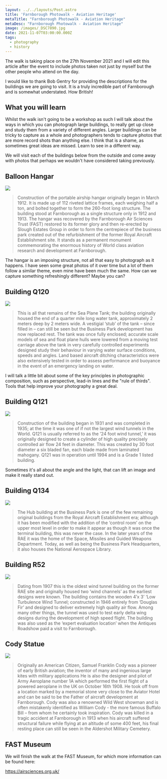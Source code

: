 ```yaml
---
layout: ../../layouts/Post.astro
title: 'Farnborough Photowalk - Aviation Heritage'
metaTitle: "Farnborough Photowalk - Aviation Heritage"
metaDesc: "Farnborough Photowalk - Aviation Heritage"
image: /images/_DSC7890.jpg
date: 2021-11-07T03:00:00.000Z
tags:
  - photography
  - history
---
```


The walk is taking place on the 27th November 2021 and I will edit this article after the event to include photos taken not just by myself but the other people who attend on the day. 

I would like to thank Bob Gentry for providing the descriptions for the buildings we are going to visit. It is a truly incredible part of Farnborough and is somewhat understated. How British!

## What you will learn

Whilst the walk isn't going to be a workshop as such I will talk about the ways in which you can photograph large buildings, to really get up close and study them from a variety of different angles. Larger buildings can be tricky to capture as a whole and photographers tends to capture photos that are more record shots than anything else. I think that is a shame, as sometimes great ideas are missed. Learn to see in a different way.

We will visit each of the buildings below from the outside and come away with photos that perhaps we wouldn't have considered taking previously. 

## Balloon Hangar

![](/images/_DSC7832.jpg)

> Construction of the portable airship hangar originally began in March 1912. It is made up of 112 riveted lattice frames, each weighing half a ton, and bolted together to form the 260-foot long structure. The building  stood at Farnborough as a single structure only in 1912 and 1913. The hangar was recovered by  the Farnborough Air Sciences Trust (FAST) restored to its former glory and then re-erected by Slough Estates Group in order to form the centrepiece of the  business park created out of the refurbishment of the former Royal Aircraft Establishment site. It stands as a permanent monument commemorating the enormous history of World class aviation research and development at Farnborough.

The hangar is an imposing structure, not all that easy to photograph as it happens. I have seen some great photos of it over time but a lot of them follow a similar theme, even mine have been much the same. How can we capture something refreshingly different? Maybe you can? 

## Building Q120

![](/images/_DSC7883.jpg)

> This is all that remains of the Sea Plane Tank; the building originally housed the end of a quarter mile long water tank, approximately 2 meters deep by 2 meters wide. A vestigial ‘stub’ of the tank – since filled in – can still be seen but the Business Park development has now replaced rest. The tank was once fully enclosed; accurate scale models of sea and float plane hulls were lowered from a moving test carriage above the tank in very carefully controlled experiments designed study their behaviour in varying water surface conditions, speeds and angles. Land based aircraft ditching characteristics were also extensively tested in order to assess performance and buoyance in the event of an emergency landing on water.

I will talk a little bit about some of the key principles in photographic composition, such as perspective, lead-in lines and the "rule of thirds". Tools that help improve your photography a great deal.
## Building Q121

![](/images/_DSC7890.jpg)

> Construction of the building began in 1931 and was completed in 1935; at the time it was one of if not the largest wind tunnels in the World. Q121 is usually referred to as the ’24 foot wind tunnel,’ it was originally designed to create a cylinder of high quality precisely controlled air flow 24 feet in diameter. This was created by 30 foot diameter a six bladed fan, each blade made from laminated mahogany. Q121 was in operation until 1994 and is a Grade 1 listed building.

Sometimes it's all about the angle and the light, that can lift an image and make it really stand out.

 ## Building Q134

 ![](/images/DSC00151.jpg)

> The Hub building at the Business Park is one of the few remaining original buildings from the Royal Aircraft Establishment era; although it has been modified with the addition of the ‘control room’ on the upper most level in order to make it appear as though it was once the terminal building, this was never the case. In the later years of the RAE it was the home of the Space, Missiles and Guided Weapons Department. Today, as well as being the Business Park Headquarters, it also houses the National Aerospace Library.

## Building R52

![](/images/_DSC0863.jpg)

> Dating from 1907 this is the oldest wind tunnel building on the former RAE site and originally housed two ‘wind channels’ as the earliest designs were known. The building contains the wooden 4’x 3’ ‘Low Turbulence Wind Tunnel; constructed in 1946 entirely from ‘Douglas Fir’ and designed to deliver extremely high quality air flow. Among many other things, the tunnel was used to test early delta wing designs during the development of high speed flight. The building was also used as the ‘expert evaluation location’ when the Antiques Roadshow paid a visit to Farnborough.

## Cody Statue

![](/images/temp-2-2.jpg)

> Originally an American Citizen, Samuel Franklin Cody was a pioneer of early British aviation; the inventor of many and ingenious large kites with military applications He is also the designer and pilot of Army Aeroplane number 1A which performed the first flight of a powered aeroplane in the UK on October 16th 1908. He took off from a location marked by a memorial stone very close to the Aviator Hotel and can be said to be the Father of aircraft development at Farnborough. Cody was also a renowned Wild West showman and is often mistakenly identified as William Cody - the more famous Buffalo Bill – from whom he certainly took inspiration. Cody was killed in a tragic accident at Farnborough in 1913 when his aircraft suffered structural failure while flying at an altitude of some 400 feet, his final resting place can still be seen in the Aldershot Military Cemetery.

## FAST Museum
We will finish the walk at the FAST Museum, for which more information can be found here:

https://airsciences.org.uk/
